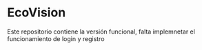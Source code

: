 # EcoVision
Este repositorio contiene la versión funcional, falta implemnetar el funcionamiento de login y registro

